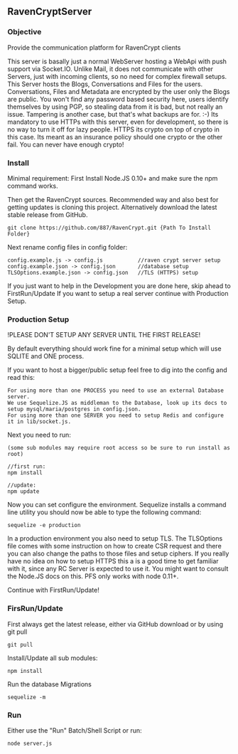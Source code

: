 ## RavenCryptServer

### Objective
Provide the communication platform for RavenCrypt clients

This server is basally just a normal WebServer hosting a WebApi with push support via Socket.IO.
Unlike Mail, it does not communicate with other Servers, just with incoming clients, so no need for complex firewall setups.
This Server hosts the Blogs, Conversations and Files for the users.
Conversations, Files and Metadata are encrypted by the user only the Blogs are public.
You won't find any password based security here, users identify themselves by using PGP, so stealing data from it
is bad, but not really an issue. Tampering is another case, but that's what backups are for. :-)
Its mandatory to use HTTPs with this server, even for development, so there is no way to turn it off for lazy people.
HTTPS its crypto on top of crypto in this case. Its meant as an insurance policy should one crypto or the other fail.
You can never have enough crypto!

### Install
Minimal requirement:
First Install Node.JS 0.10+ and make sure the npm command works.

Then get the RavenCrypt sources.
Recommended way and also best for getting updates is cloning this project. Alternatively download the latest stable release from GitHub.

    git clone https://github.com/887/RavenCrypt.git {Path To Install Folder}

Next rename config files in config folder:

    config.example.js -> config.js           //raven crypt server setup
    config.example.json -> config.json       //database setup
    TLSOptions.example.json -> config.json   //TLS (HTTPS) setup

If you just want to help in the Development you are done here, skip ahead to FirstRun/Update
If you want to setup a real server continue with Production Setup.

### Production Setup

!PLEASE DON'T SETUP ANY SERVER UNTIL THE FIRST RELEASE!

By default everything should work fine for a minimal setup which will use SQLITE and ONE process.

If you want to host a bigger/public setup feel free to dig into the config and read this:

    For using more than one PROCESS you need to use an external Database server.
    We use Sequelize.JS as middleman to the Database, look up its docs to setup mysql/maria/postgres in config.json.
    For using more than one SERVER you need to setup Redis and configure it in lib/socket.js.

Next you need to run:

    (some sub modules may require root access so be sure to run install as root)

    //first run:
    npm install

    //update:
    npm update

Now you can set configure the environment. Sequelize installs a command line utility you should now be able to type the following command:

    sequelize -e production

In a production environment you also need to setup TLS.
The TLSOptions file comes with some instruction on how to create CSR request and there you can also change the paths to those files and setup ciphers.
If you really have no idea on how to setup HTTPS this a is a good time to get familiar with it, since any RC Server is expected to use it.
You might want to consult the Node.JS docs on this. PFS only works with node 0.11+.

Continue with FirstRun/Update!

### FirsRun/Update
First always get the latest release, either via GitHub download or by using git pull

    git pull

Install/Update all sub modules:

    npm install

Run the database Migrations

    sequelize -m

### Run

Either use the "Run" Batch/Shell Script or run:

    node server.js

